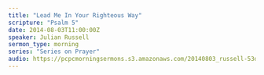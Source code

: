 ```yaml
---
title: "Lead Me In Your Righteous Way"
scripture: "Psalm 5"
date: 2014-08-03T11:00:00Z
speaker: Julian Russell
sermon_type: morning
series: "Series on Prayer"
audio: https://pcpcmorningsermons.s3.amazonaws.com/20140803_russell-53de9082d5be1.mp3 
---
```



